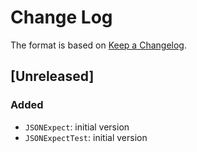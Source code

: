 # Change Log

The format is based on [Keep a Changelog](http://keepachangelog.com/).

## [Unreleased]
### Added
- `JSONExpect`: initial version
- `JSONExpectTest`: initial version
